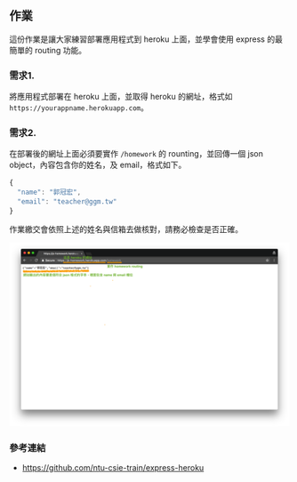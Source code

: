 ## 作業

這份作業是讓大家練習部署應用程式到 heroku 上面，並學會使用 express 的最簡單的 routing 功能。

### 需求1.

將應用程式部署在 heroku 上面，並取得 heroku 的網址，格式如 `https://yourappname.herokuapp.com`。


### 需求2.

在部署後的網址上面必須要實作 `/homework` 的 rounting，並回傳一個 json object，內容包含你的姓名，及 email，格式如下。
```javascript
{
  "name": "郭冠宏",
  "email": "teacher@ggm.tw"
}
```
作業繳交會依照上述的姓名與信箱去做核對，請務必檢查是否正確。

![homework](../img/homework.png)

### 參考連結
* https://github.com/ntu-csie-train/express-heroku
